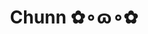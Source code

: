 ---
layout: album_gallery
resource: instagram
title: "Chunn ✿∘ɷ∘✿"
description: "Instagram albums of Chunn ✿∘ɷ∘✿</br>. Username: ngocxx.12"
active: gallery
images:
- image_path: /ngocxx.12/-1/20240302_184649_431218885_3520371491607121_8179991250327909934_n.jpg
  gallery-folder: /gallery/ngocxx.12/-1/
  gallery-name: -1
  gallery-date: April 2025
- image_path: /ngocxx.12/0/20221213_180829_319560472_566165345346545_8395853629414775011_n.jpg
  gallery-folder: /gallery/ngocxx.12/0/
  gallery-name: 0
  gallery-date: April 2025
- image_path: /ngocxx.12/1/20240504_111409_441462237_1160568171793122_4060983201112984848_n.jpg
  gallery-folder: /gallery/ngocxx.12/1/
  gallery-name: 1
  gallery-date: April 2025
- image_path: /ngocxx.12/2/20230715_112823_359790062_18299045419128170_8309166472485037703_n.jpg
  gallery-folder: /gallery/ngocxx.12/2/
  gallery-name: 2
  gallery-date: April 2025
- image_path: /ngocxx.12/satin/20240114_202803_419871410_18327172828128170_6858003643976902388_n.jpg
  gallery-folder: /gallery/ngocxx.12/satin/
  gallery-name: satin
  gallery-date: April 2025
- image_path: /ngocxx.12/somi/20241002_095321_461707126_513501448276127_6059060080171105822_n.jpg
  gallery-folder: /gallery/ngocxx.12/somi/
  gallery-name: somi
  gallery-date: April 2025
---